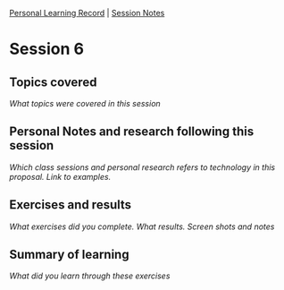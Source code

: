 [Personal Learning Record](../../personal_learning_record/personal_learning_record.md) | [Session Notes](../sessions/README.md) 

# Session 6

## Topics covered
*What topics were covered in this session*



## Personal Notes and research following this session
*Which class sessions and personal research refers to technology in this proposal. Link to examples.*



## Exercises and results
*What exercises did you complete. What results. Screen shots and notes*



## Summary of learning
*What did you learn through these exercises*

